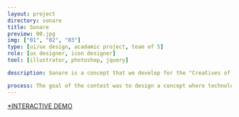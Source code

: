 ```yaml
---
layout: project
directory: sonare
title: Sonare
preview: 00.jpg
img: ["01", "02", "03"]
type: [ui/ux design, acadamic project, team of 5]
role: [ux designer, icon designer]
tool: [illustrator, photoshop, jquery]

description: Sonare is a concept that we develop for the "Creatives of the Year Competition" in SIAT, SFU. It is an application that helps us exchange personal information more efficiently and find potential employers/employees in public space. As the ux designer in the team, my goal was to create an intuitive and user-friendly interface for our target audience. With that in mind, we created some mockups of the application in order to demonstrate how the application works. 

process: The goal of the contest was to design a concept where technology can benefit our everyday life. We had the option to reinvent an existing technology or create our own design. Our team decided to design an application that will change the way which people used to exchange personal information.  In this project, I was responsible for creating wireframes and mockups for the application. I also designed the icon of the application based on our concept and the features of our application. As a result, our project was nominated as one of the final five teams in the competition.
---
```


<a class="content-link resume-download" href="http://www.sfu.ca/~hongyanh/sonare/" target="_blank"><span>\*</span>INTERACTIVE DEMO</a>
